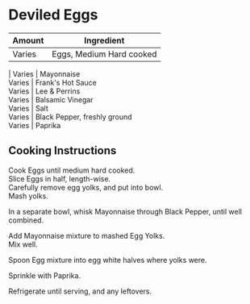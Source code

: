# Deviled Eggs  
  
Amount | Ingredient  
|----|----|  
Varies | Eggs, Medium Hard cooked  
   | 
Varies | Mayonnaise  
Varies | Frank's Hot Sauce  
Varies | Lee & Perrins  
Varies | Balsamic Vinegar  
Varies | Salt  
Varies | Black Pepper, freshly ground  
Varies | Paprika  
  
## Cooking Instructions  
  
Cook Eggs until medium hard cooked.  
Slice Eggs in half, length-wise.  
Carefully remove egg yolks, and put into bowl.  
Mash yolks.  
  
In a separate bowl, whisk Mayonnaise through Black Pepper, until well combined.  
  
Add Mayonnaise mixture to mashed Egg Yolks.  
Mix well.   
  
Spoon Egg mixture into egg white halves where yolks were.  
  
Sprinkle with Paprika.  
  
Refrigerate until serving, and any leftovers.  
  
  
  